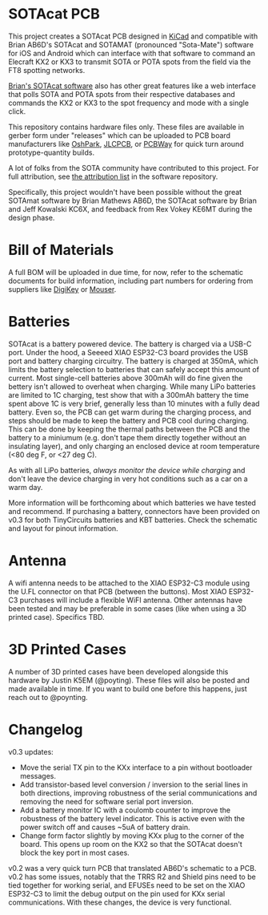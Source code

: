 # SOTAcat PCB

This project creates a SOTAcat PCB designed in [KiCad](https://www.kicad.org) and compatible with Brian AB6D's SOTAcat and SOTAMAT (pronounced "Sota-Mate") software for iOS and Android which can interface with that software to command an Elecraft KX2 or KX3 to transmit SOTA or POTA spots from the field via the FT8 spotting networks.

[Brian's SOTAcat software](https://github.com/SOTAmat/) also has other great features like a web interface that polls SOTA and POTA spots from their respective databases and commands the KX2 or KX3 to the spot frequency and mode with a single click.

This repository contains hardware files only. These files are available in gerber form under "releases" which can be uploaded to PCB board manufacturers like [OshPark](https://www.oshpark.com), [JLCPCB](https://www.jlcpcb.com), or [PCBWay](https://www.pcbway.com) for quick turn around prototype-quantity builds.

A lot of folks from the SOTA community have contributed to this project.  For full attribution, see [the attribution list](https://github.com/SOTAmat/SOTAcat?tab=readme-ov-file#attribution) in the software repository.

Specifically, this project wouldn't have been possible without the great SOTAmat software by Brian Mathews AB6D, the SOTAcat software by Brian and Jeff Kowalski KC6X, and feedback from Rex Vokey KE6MT during the design phase.

# Bill of Materials

A full BOM will be uploaded in due time, for now, refer to the schematic documents for build information, including part numbers for ordering from suppliers like [DigiKey](https://www.digikey.com) or [Mouser](https://www.mouser.com).

# Batteries

SOTAcat is a battery powered device. The battery is charged via a USB-C port.  Under the hood, a Seeeed XIAO ESP32-C3 board provides the USB port and battery charging circuitry. The battery is charged at 350mA, which limits the battery selection to batteries that can safely accept this amount of current. Most single-cell batteries above 300mAh will do fine given the bettery isn't allowed to overheat when charging. While many LiPo batteries are limited to 1C charging, test show that with a 300mAh battery the time spent above 1C is very brief, generally less than 10 minutes with a fully dead battery. Even so, the PCB can get warm during the charging process, and steps should be made to keep the battery and PCB cool during charging. This can be done by keeping the thermal paths between the PCB and the battery to a miniumum (e.g. don't tape them directly together without an insulating layer), and only charging an enclosed device at room temperature (<80 deg F, or <27 deg C).  

As with all LiPo batteries, *always monitor the device while charging* and don't leave the device charging in very hot conditions such as a car on a warm day.

More information will be forthcoming about which batteries we have tested and recommend. If purchasing a battery, connectors have been provided on v0.3 for both TinyCircuits batteries and KBT batteries. Check the schematic and layout for pinout information.

# Antenna

A wifi antenna needs to be attached to the XIAO ESP32-C3 module using the U.FL connector on that PCB (between the buttons).  Most XIAO ESP32-C3 purchases will include a flexible WiFI antenna. Other antennas have been tested and may be preferable in some cases (like when using a 3D printed case). Specifics TBD. 

# 3D Printed Cases

A number of 3D printed cases have been developed alongside this hardware by Justin K5EM (@poyting).  These files will also be posted and made available in time. If you want to build one before this happens, just reach out to @poynting.

# Changelog

v0.3 updates:
* Move the serial TX pin to the KXx interface to a pin without bootloader messages.
* Add transistor-based level conversion / inversion to the serial lines in both directions, improving robustness of the serial communications and removing the need for software serial port inversion.
* Add a battery monitor IC with a coulomb counter to improve the robustness of the battery level indicator. This is active even with the power switch off and causes ~5uA of battery drain. 
* Change form factor slightly by moving KXx plug to the corner of the board. This opens up room on the KX2 so that the SOTAcat doesn't block the key port in most cases.

v0.2 was a very quick turn PCB that translated AB6D's schematic to a PCB. v0.2 has some issues, notably that the TRRS R2 and Shield pins need to be tied together for working serial, and EFUSEs need to be set on the XIAO ESP32-C3 to limit the debug output on the pin used for KXx serial communications. With these changes, the device is very functional.

